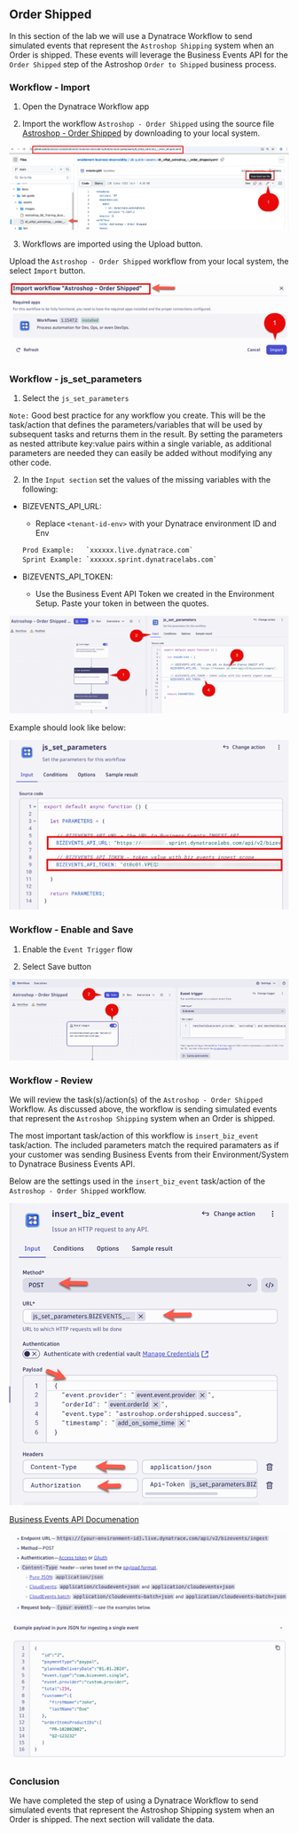 ## Order Shipped

In this section of the lab we will use a Dynatrace Workflow to send simulated events that represent the `Astroshop Shipping` system when an Order is shipped.  These events will leverage the Business Events API for the `Order Shipped` step of the Astroshop `Order to Shipped` business process.  

### Workflow - Import

1.  Open the Dynatrace Workflow app

2.  Import the workflow `Astroshop - Order Shipped` using the source file [Astroshop - Order Shipped](https://github.com/dynatrace-wwse/enablement-business-observability/blob/main/lab-guide/assets/dt_wftpl_astroshop_-_order_shipped.yaml) by downloading to your local system.

![Upload Button](../../../assets/images/astroshop_workflow_github_download.png)

3.  Workflows are imported using the Upload button.  



Upload the `Astroshop - Order Shipped` workflow from your local system, the select `Import` button.

![Workflow Import](../../../assets/images/04_bizevents_api_ordershipped_worklow_import.png)

###  Workflow - js_set_parameters

1. Select the `js_set_parameters`

`Note:` Good best practice for any workflow you create. This will be the task/action that defines the parameters/variables that will be used by subsequent tasks and returns them in the result. By setting the parameters as nested attribute key:value pairs within a single variable, as additional parameters are needed they can easily be added without modifying any other code.

2. In the `Input section` set the values of the missing variables with the following:

-  BIZEVENTS_API_URL:

    * Replace `<tenant-id-env>` with your Dynatrace environment ID and Env
    
    ```txt
    Prod Example:   `xxxxxx.live.dynatrace.com`  
    Sprint Example: `xxxxxx.sprint.dynatracelabs.com`
    ```

- BIZEVENTS_API_TOKEN:

    * Use the Business Event API Token we created in the Environment Setup.  Paste your token in between the quotes.

![js_set_parameters](../../../assets/images/04_bizevents_api_ordershipped_worklow_js_set_parameters.png)

Example should look like below:

![js_set_parameters example](../../../assets/images/04_bizevents_api_ordershipped_worklow_js_set_parameters_example.png)

###  Workflow - Enable and Save

1. Enable the `Event Trigger` flow

2. Select Save button

![Enable and Save Workflow](../../../assets/images/04_bizevents_api_ordershipped_worklow_enable_save.png)

###  Workflow - Review

We will review the task(s)/action(s) of the `Astroshop - Order Shipped` Workflow.  As discussed above, the workflow is sending simulated events that represent the `Astroshop Shipping` system when an Order is shipped.

The most important task/action of this workflow is `insert_biz_event` task/action.  The included parameters match the required paramaters as if your customer was sending Business Events from their Environment/System to Dynatrace Business Events API.

Below are the settings used in the `insert_biz_event` task/action of the `Astroshop - Order Shipped` workflow.

![Enable and Save Workflow](../../../assets/images/04_bizevents_api_ordershipped_worklow_http_api.png)

[Business Events API Documenation](https://docs.dynatrace.com/docs/shortlink/ba-api-ingest#ingest-endpoint)

![Enable and Save Workflow](../../../assets/images/04_bizevents_api_doc_screen_1.png)

![Enable and Save Workflow](../../../assets/images/04_bizevents_api_doc_screen_2.png)

### Conclusion

We have completed the step of using a Dynatrace Workflow to send simulated events that represent the Astroshop Shipping system when an Order is shipped. The next section will validate the data.